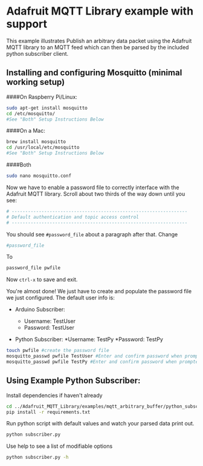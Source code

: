 # Adafruit MQTT Library example with support

This example illustrates Publish an arbitrary data packet using the Adafruit MQTT library to an MQTT feed which can then be parsed by the included python subscriber client.


## Installing and configuring Mosquitto (minimal working setup)
####On Raspberry Pi/Linux:

```bash
sudo apt-get install mosquitto
cd /etc/mosquitto/
#See "Both" Setup Instructions Below
```

####On a Mac:
```bash
brew install mosquitto
cd /usr/local/etc/mosquitto
#See "Both" Setup Instructions Below
```

####Both
```bash
sudo nano mosquitto.conf
```
Now we have to enable a password file to correctly interface with the Adafruit MQTT library. Scroll about two thirds of the way down until you see:

```bash
# -----------------------------------------------------------------
# Default authentication and topic access control
# -----------------------------------------------------------------
```

You should see `#password_file` about a paragraph after that.
Change

```bash
#password_file
```

To

```bash
password_file pwfile
```

Now `ctrl-x` to save and exit.

You're almost done! We just have to create and populate the password file we just configured. The default user info is:
* Arduino Subscriber:
    * Username: TestUser
    * Password: TestUser

* Python Subscriber:
    *Username: TestPy
    *Password: TestPy


```bash
touch pwfile #create the password file
mosquitto_passwd pwfile TestUser #Enter and confirm password when prompted
mosquitto_passwd pwfile TestPy #Enter and confirm password when prompted
```


## Using Example Python Subscriber:

Install dependencies if haven't already
```bash
cd ../Adafruit_MQTT_Library/examples/mqtt_arbitrary_buffer/python_subscriber
pip install -r requirements.txt
```

Run python script with default values and watch your parsed data print out.
```bash
python subscriber.py
```

Use help to see a list of modifiable options
```bash
python subscriber.py -h
```

